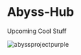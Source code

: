 # Abyss-Hub
Upcoming Cool Stuff

![abyssprojectpurple](https://github.com/Androssy/Abyss-Hub/assets/84797549/ee33aef1-a82b-4584-977f-9019fd06806a)
